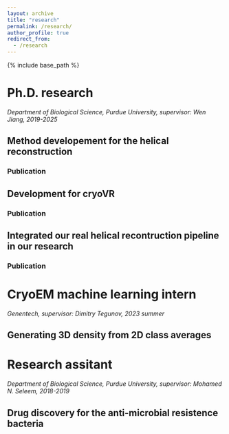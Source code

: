 ```yaml
---
layout: archive
title: "research"
permalink: /research/
author_profile: true
redirect_from:
  - /research
---
```


{% include base_path %}

# Ph.D. research
_Department of Biological Science, Purdue University, supervisor: Wen Jiang, 2019-2025_
## Method developement for the helical reconstruction

### Publication

## Development for cryoVR

### Publication

## Integrated our real helical recontruction pipeline in our research

### Publication

# CryoEM machine learning intern
_Genentech, supervisor: Dimitry Tegunov, 2023 summer_
## Generating 3D density from 2D class averages



# Research assitant 
_Department of Biological Science, Purdue University, supervisor: Mohamed N. Seleem, 2018-2019_
## Drug discovery for the anti-microbial resistence bacteria

